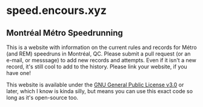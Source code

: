# speed.encours.xyz
## Montréal Métro Speedrunning

This is a website with information on the current rules and records for Métro (and REM) speedruns in Montréal, QC. Please submit a pull request (or an e-mail, or messsage) to add new records and attempts. Even if it isn't a new record, it's still cool to add to the history. Please link your website, if you have one! 

This website is available under the [GNU General Public License v3.0](COPYING.md) or later, which I know is kinda silly, but means you can use this exact code so long as it's open-source too.